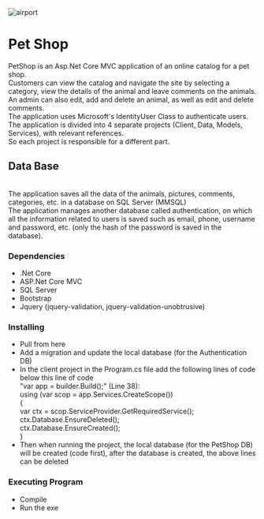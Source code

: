 <img align="center" alt="airport" style="padding-right:10px;" src="https://images.squarespace-cdn.com/content/v1/572e05c45559862dca6424ff/1463971934544-QF606UIFUBLI50DWF1YD/petshop-logo-4+2.png" />  

# Pet Shop
PetShop is an Asp.Net Core MVC application of an online catalog for a pet shop.
<br>
Customers can view the catalog and navigate the site by selecting a category, view the details of the animal and leave comments on the animals.
<br>
An admin can also edit, add and delete an animal, as well as edit and delete comments.
<br>
The application uses Microsoft's IdentityUser Class to authenticate users.
<br>
The application is divided into 4 separate projects (Client, Data, Models, Services), with relevant references.
<br>
So each project is responsible for a different part.
<br>

## Data Base
<br>
The application saves all the data of the animals, pictures, comments, categories, etc. in a database on SQL Server (MMSQL)
<br>
The application manages another database called authentication, on which all the information related to users is saved such as email, phone, username and password, etc. (only the hash of the password is saved in the database).
<br>

### Dependencies
* .Net Core
* ASP.Net Core MVC
* SQL Server
* Bootstrap
* Jquery (jquery-validation, jquery-validation-unobtrusive)

### Installing
* Pull from here
* Add a migration and update the local database (for the Authentication DB)
* In the client project in the Program.cs file add the following lines of code below this line of code
  <br>
  "var app = builder.Build();" (Line 38):
  <br>
  using (var scop = app.Services.CreateScope())
  <br>
  {
  <br>
      var ctx = scop.ServiceProvider.GetRequiredService<MyContext>();
  <br>
      ctx.Database.EnsureDeleted();
  <br>
      ctx.Database.EnsureCreated();
  <br>
  }
* Then when running the project, the local database (for the PetShop DB) will be created (code first), after the database is created, the above lines can be deleted

### Executing Program
* Compile
* Run the exe
